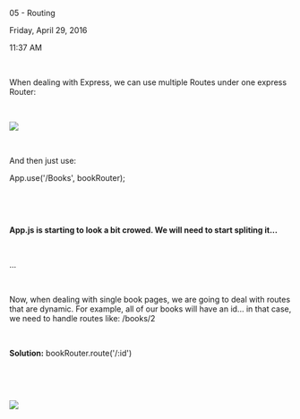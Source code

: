 05 - Routing

Friday, April 29, 2016

11:37 AM

 

When dealing with Express, we can use multiple Routes under one express Router:

 

![](004_05_-_Routing_000.png)

 

And then just use:

App.use(\'/Books\', bookRouter);

 

 

**App.js is starting to look a bit crowed. We will need to start spliting it...**

 

...

 

Now, when dealing with single book pages, we are going to deal with routes that are dynamic. For example, all of our books will have an id... in that case, we need to handle routes like: /books/2

 

**Solution:** bookRouter.route(\'/:id\')

 

 

![](004_05_-_Routing_001.png)
